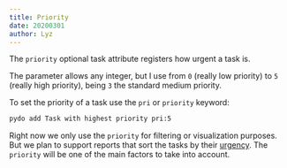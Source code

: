 ```yaml
---
title: Priority
date: 20200301
author: Lyz
---
```


The `priority` optional task attribute registers how urgent a task is.

The parameter allows any integer, but I use from `0` (really low priority) to
`5` (really high priority), being `3` the standard medium priority.

To set the priority of a task use the `pri` or `priority` keyword:

```bash
pydo add Task with highest priority pri:5
```

Right now we only use the
`priority` for filtering or visualization purposes. But we plan to support
reports that sort the tasks by their
[urgency](https://github.com/lyz-code/pydo/issues/17). The `priority` will be
one of the main factors to take into account.
